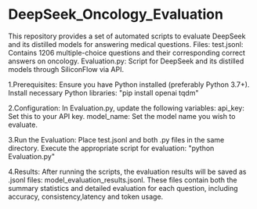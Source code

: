# DeepSeek_Oncology_Evaluation
This repository provides a set of automated scripts to evaluate DeepSeek and its distilled models for answering medical questions. Files: test.jsonl: Contains 1206 multiple-choice questions and their corresponding correct answers on oncology. Evaluation.py: Script for DeepSeek and its distilled models through SiliconFlow via API.

1.Prerequisites: Ensure you have Python installed (preferably Python 3.7+). Install necessary Python libraries: "pip install openai tqdm"

2.Configuration: In Evaluation.py, update the following variables: api_key: Set this to your API key. model_name: Set the model name you wish to evaluate.

3.Run the Evaluation: Place test.jsonl and both .py files in the same directory. Execute the appropriate script for evaluation: "python Evaluation.py"

4.Results: After running the scripts, the evaluation results will be saved as .jsonl files: model_evaluation_results.jsonl. These files contain both the summary statistics and detailed evaluation for each question, including accuracy, consistency,latency and token usage.
